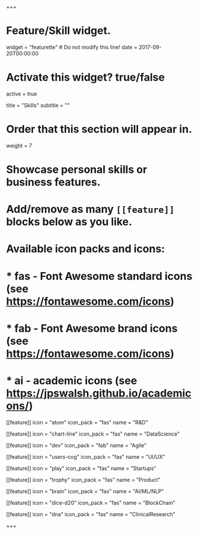 +++
# Feature/Skill widget.
widget = "featurette"  # Do not modify this line!
date = 2017-09-20T00:00:00

# Activate this widget? true/false
active = true

title = "Skills"
subtitle = ""

# Order that this section will appear in.
weight = 7

# Showcase personal skills or business features.
# 
# Add/remove as many `[[feature]]` blocks below as you like.
# 
# Available icon packs and icons:
# * fas - Font Awesome standard icons (see https://fontawesome.com/icons)
# * fab - Font Awesome brand icons (see https://fontawesome.com/icons)
# * ai - academic icons (see https://jpswalsh.github.io/academicons/)

[[feature]]
  icon = "atom"
  icon_pack = "fas"
  name = "R&D"

[[feature]]
  icon = "chart-line"
  icon_pack = "fas"
  name = "DataScience" 

[[feature]]
  icon = "dev"
  icon_pack = "fab"
  name = "Agile"

[[feature]]
  icon = "users-cog"
  icon_pack = "fas"
  name = "UI/UX"

[[feature]]
  icon = "play"
  icon_pack = "fas"
  name = "Startups"

[[feature]]
  icon = "trophy"
  icon_pack = "fas"
  name = "Product"

[[feature]]
  icon = "brain"
  icon_pack = "fas"
  name = "AI/ML/NLP"

[[feature]]
  icon = "dice-d20"
  icon_pack = "fas"
  name = "BlockChain"

[[feature]]
  icon = "dna"
  icon_pack = "fas"
  name = "ClinicalResearch"

+++
